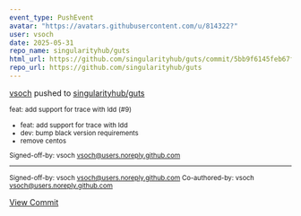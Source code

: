 ```yaml
---
event_type: PushEvent
avatar: "https://avatars.githubusercontent.com/u/814322?"
user: vsoch
date: 2025-05-31
repo_name: singularityhub/guts
html_url: https://github.com/singularityhub/guts/commit/5bb9f6145feb67f5eaecfeff09de84db2189b4a4
repo_url: https://github.com/singularityhub/guts
---
```


<a href='https://github.com/vsoch' target='_blank'>vsoch</a> pushed to <a href='https://github.com/singularityhub/guts' target='_blank'>singularityhub/guts</a>

<small>feat: add support for trace with ldd (#9)

* feat: add support for trace with ldd
* dev: bump black version requirements
* remove centos

Signed-off-by: vsoch <vsoch@users.noreply.github.com>

---------

Signed-off-by: vsoch <vsoch@users.noreply.github.com>
Co-authored-by: vsoch <vsoch@users.noreply.github.com></small>

<a href='https://github.com/singularityhub/guts/commit/5bb9f6145feb67f5eaecfeff09de84db2189b4a4' target='_blank'>View Commit</a>